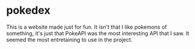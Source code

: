 # pokedex

This is a website made just for fun. It isn't that I like pokemons of something, it's just that 
PokeAPI was the most interesting API that I saw. It seemed the most entretaining to use in the project.